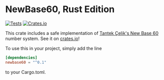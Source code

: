 # NewBase60, Rust Edition

[![Tests](https://github.com/astralbijection/newbase60-rs/actions/workflows/tests.yml/badge.svg)](https://github.com/astralbijection/newbase60-rs/actions/workflows/tests.yml)
[![Crates.io](http://meritbadge.herokuapp.com/newbase60)](https://crates.io/crates/newbase60)

This crate includes a safe implementation of [Tantek Çelik's New Base 60](http://tantek.pbworks.com/w/page/19402946/NewBase60) number
system. See it on [crates.io](https://crates.io/crates/newbase60)!

To use this in your project, simply add the line

```toml
[dependencies]
newbase60 = "^0.1"
```

to your Cargo.toml.